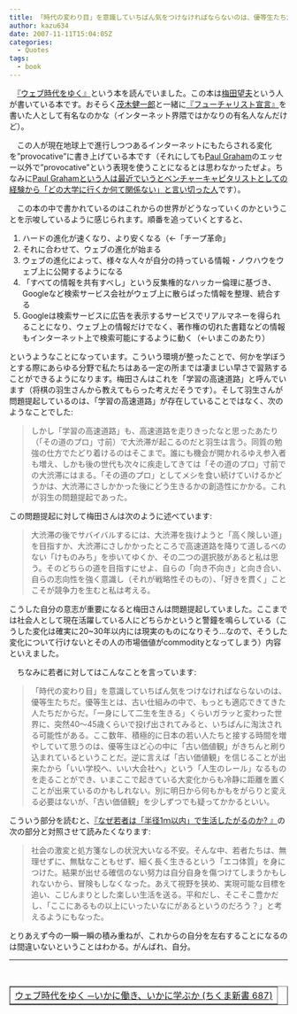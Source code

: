 ```yaml
---
title: 「時代の変わり目」を意識していちばん気をつけなければならないのは、優等生たちだ。
author: kazu634
date: 2007-11-11T15:04:05Z
categories:
  - Quotes
tags:
  - book
---
```

<div class="section">
<p>
    　<a href="http://www.amazon.co.jp/gp/redirect.html%3FASIN=4480063870%26tag=goodpic-22%26lcode=xm2%26cID=2025%26ccmID=165953%26location=/o/ASIN/4480063870%253FSubscriptionId=0G91FPYVW6ZGWBH4Y9G2" onclick="__gaTracker('send', 'event', 'outbound-article', 'http://www.amazon.co.jp/gp/redirect.html%3FASIN=4480063870%26tag=goodpic-22%26lcode=xm2%26cID=2025%26ccmID=165953%26location=/o/ASIN/4480063870%253FSubscriptionId=0G91FPYVW6ZGWBH4Y9G2', '『ウェブ時代をゆく』');" target="_top">『ウェブ時代をゆく』</a>という本を読んでいました。この本は<a href="http://d.hatena.ne.jp/umedamochio/" onclick="__gaTracker('send', 'event', 'outbound-article', 'http://d.hatena.ne.jp/umedamochio/', '梅田望夫');" target="blank">梅田望夫</a>という人が書いている本です。おそらく<a href="http://kenmogi.cocolog-nifty.com/" onclick="__gaTracker('send', 'event', 'outbound-article', 'http://kenmogi.cocolog-nifty.com/', '茂木健一郎');" target="blank">茂木健一郎</a>と一緒に<a href="http://www.amazon.co.jp/%E3%83%95%E3%83%A5%E3%83%BC%E3%83%81%E3%83%A3%E3%83%AA%E3%82%B9%E3%83%88%E5%AE%A3%E8%A8%80-%E3%81%A1%E3%81%8F%E3%81%BE%E6%96%B0%E6%9B%B8-656-%E6%A2%85%E7%94%B0-%E6%9C%9B%E5%A4%AB/dp/4480063617" onclick="__gaTracker('send', 'event', 'outbound-article', 'http://www.amazon.co.jp/%E3%83%95%E3%83%A5%E3%83%BC%E3%83%81%E3%83%A3%E3%83%AA%E3%82%B9%E3%83%88%E5%AE%A3%E8%A8%80-%E3%81%A1%E3%81%8F%E3%81%BE%E6%96%B0%E6%9B%B8-656-%E6%A2%85%E7%94%B0-%E6%9C%9B%E5%A4%AB/dp/4480063617', '『フューチャリスト宣言』');" target="blank">『フューチャリスト宣言』</a>を書いた人として有名なのかな（インターネット界隈ではかなりの有名人なんだけど）。
</p>

<p>
    　この人が現在地球上で進行しつつあるインターネットにもたらされる変化を&#8221;provocative&#8221;に書き上げている本です（それにしても<a href="http://ja.wikipedia.org/wiki/%E3%83%9D%E3%83%BC%E3%83%AB%E3%83%BB%E3%82%B0%E3%83%AC%E3%82%A2%E3%83%A0" onclick="__gaTracker('send', 'event', 'outbound-article', 'http://ja.wikipedia.org/wiki/%E3%83%9D%E3%83%BC%E3%83%AB%E3%83%BB%E3%82%B0%E3%83%AC%E3%82%A2%E3%83%A0', 'Paul Graham');" target="blank">Paul Graham</a>のエッセー以外で&#8221;provocative&#8221;という表現を使うことになるとは思わなかったぜよ。ちなみに<a href="http://practical-scheme.net/trans/colleges-j.html" onclick="__gaTracker('send', 'event', 'outbound-article', 'http://practical-scheme.net/trans/colleges-j.html', 'Paul Grahamという人は最近でいうとベンチャーキャピタリストとしての経験から「どの大学に行くか何て関係ない」と言い切った人');" target="blank">Paul Grahamという人は最近でいうとベンチャーキャピタリストとしての経験から「どの大学に行くか何て関係ない」と言い切った人</a>です）。
</p>

<p>
    　この本の中で書かれているのはこれからの世界がどうなっていくのかということを示唆しているように感じられます。順番を追っていくとすると、
</p>

<ol>
<li>
      ハードの進化が速くなり、より安くなる（←「チープ革命」
</li>
<li>
      それに合わせて、ウェブの進化が始まる
</li>
<li>
      ウェブの進化によって、様々な人々が自分の持っている情報・ノウハウをウェブ上に公開するようになる
</li>
<li>
      「すべての情報を共有すべし」という反集権的なハッカー倫理に基づき、Googleなど検索サービス会社がウェブ上に散らばった情報を整理、統合する
</li>
<li>
      Googleは検索サービスに広告を表示するサービスでリアルマネーを得られることになり、ウェブ上の情報だけでなく、著作権の切れた書籍などの情報もインターネット上で検索可能にするように動く（←いまこのあたり）
</li>
</ol>

<p>
    というようなことになっています。こういう環境が整ったことで、何かを学ぼうとする際にあらゆる分野で私たちはある一定の所までは凄まじい早さで習熟することができるようになります。梅田さんはこれを「学習の高速道路」と呼んでいます（将棋の羽生さんから教えてもらった考えだそうです）。そして羽生さんが問題提起しているのは、「学習の高速道路」が存在していることではなく、次のようなことでした:
</p>

<blockquote>
<p>
      しかし「学習の高速道路」も、高速道路を走りきったなと思ったあたり（「その道のプロ」寸前）で大渋滞が起こるのだと羽生は言う。同質の勉強の仕方でたどり着けるのはそこまで。誰にも機会が開かれるゆえ参入者も増え、しかも後の世代も次々に疾走してきては「その道のプロ」寸前での大渋滞にはまる。「その道のプロ」としてメシを食い続けていけるかどうかは、大渋滞にさしかかった後にどう生きるかの創造性にかかる。これが羽生の問題提起であった。
</p>
</blockquote>

<p>
    この問題提起に対して梅田さんは次のように述べています:
</p>

<blockquote>
<p>
      大渋滞の後でサバイバルするには、大渋滞を抜けようと「高く険しい道」を目指すか、大渋滞にさしかかったところで高速道路を降りて道しるべのない「けものみち」を歩いてゆくか、その二つの選択肢があると私は思う。そのどちらの道を目指すにせよ、自らの「向き不向き」と向き合い、自らの志向性を強く意識し（それが戦略性そのもの）、「好きを貫く」ことこそが競争力を生むと私は考える。
</p>
</blockquote>

<p>
    こうした自分の意志が重要になると梅田さんは問題提起していました。ここまでは社会人として現在活躍している人にどちらかというと警鐘を鳴らしている（こうした変化は確実に20~30年以内には現実のものになりそう…なので、そうした変化について行けないとその人の市場価値がcommodityとなってしまう）内容といえました。
</p>

<p>
    　ちなみに若者に対してはこんなことを言っています:
</p>

<blockquote>
<p>
      「時代の変わり目」を意識していちばん気をつけなければならないのは、優等生たちだ。優等生とは、古い仕組みの中で、もっとも適応できてきた人たちだからだ。「一身にして二生を生きる」くらいガラッと変わった世界に、突然40～45歳くらいで投げ出されてみると、いちばんに淘汰される可能性がある。ここ数年、積極的に日本の若い人たちと接する時間を増やしていて思うのは、優等生ほど心の中に「古い価値観」がきちんと刷り込まれているということだ。逆に言えば「古い価値観」を信じることが出来たから「いい学校へ、いい大会社へ」という「人生のレール」なるものを走ることができ、いまここで起きている大変化からも冷静に距離を置くことが出来ているのかもしれない。別に明日から何もかもをがらりと変える必要はないが、「古い価値観」を少しずつでも疑ってかかるといい。
</p>
</blockquote>

<p>
    こういう部分を読むと、<a href="http://www.amazon.co.jp/gp/redirect.html%3FASIN=4062724545%26tag=goodpic-22%26lcode=xm2%26cID=2025%26ccmID=165953%26location=/o/ASIN/4062724545%253FSubscriptionId=0G91FPYVW6ZGWBH4Y9G2" onclick="__gaTracker('send', 'event', 'outbound-article', 'http://www.amazon.co.jp/gp/redirect.html%3FASIN=4062724545%26tag=goodpic-22%26lcode=xm2%26cID=2025%26ccmID=165953%26location=/o/ASIN/4062724545%253FSubscriptionId=0G91FPYVW6ZGWBH4Y9G2', '『なぜ若者は「半径1ｍ以内」で生活したがるのか? 』');" target="_top">『なぜ若者は「半径1ｍ以内」で生活したがるのか? 』</a>の次の部分と対照させて読みたくなります:
</p>

<blockquote>
<p>
      社会の激変と処方箋なしの状況大いなる不安。そんな中、若者たちは、無理せずに、無駄なこともせず、細く長く生きるという「エコ体質」を身につけた。結果が出せる確信のない努力は自分自身を傷つけてしまうかもしれないから、冒険もしなくなった。あえて視野を狭め、実現可能な目標を追い、こじんまりとした楽しい生活を送る。平和だし、そこそこ豊かだし、「ここにあるもの以上にいったいなにがあるというのだろう？」と考えるようにもなった。
</p>
</blockquote>

<p>
    とりあえず今の一瞬一瞬の積み重ねが、これからの自分を左右することになるのは間違いないということはわかる。がんばれ、自分。
</p>

<hr />

<center>
<br />

<table cellspacing="0" cellpadding="2" border="1">
<tr valign="top">
<td>
<a href="http://www.amazon.co.jp/gp/redirect.html%3FASIN=4480063870%26tag=goodpic-22%26lcode=xm2%26cID=2025%26ccmID=165953%26location=/o/ASIN/4480063870%253FSubscriptionId=0G91FPYVW6ZGWBH4Y9G2" onclick="__gaTracker('send', 'event', 'outbound-article', 'http://www.amazon.co.jp/gp/redirect.html%3FASIN=4480063870%26tag=goodpic-22%26lcode=xm2%26cID=2025%26ccmID=165953%26location=/o/ASIN/4480063870%253FSubscriptionId=0G91FPYVW6ZGWBH4Y9G2', 'ウェブ時代をゆく ─いかに働き、いかに学ぶか (ちくま新書 687)');" target="_top">ウェブ時代をゆく ─いかに働き、いかに学ぶか (ちくま新書 687)</a>
</td>
</tr>
</table>

<p>
</center></div>

